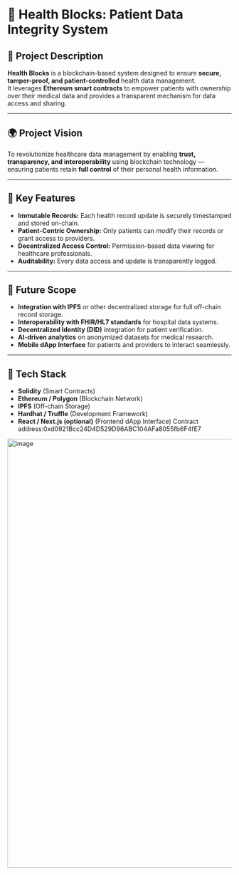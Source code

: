 # 🏥 Health Blocks: Patient Data Integrity System

## 📘 Project Description
**Health Blocks** is a blockchain-based system designed to ensure **secure, tamper-proof, and patient-controlled** health data management.  
It leverages **Ethereum smart contracts** to empower patients with ownership over their medical data and provides a transparent mechanism for data access and sharing.

---

## 🌍 Project Vision
To revolutionize healthcare data management by enabling **trust, transparency, and interoperability** using blockchain technology — ensuring patients retain **full control** of their personal health information.

---

## 🔑 Key Features
- **Immutable Records:** Each health record update is securely timestamped and stored on-chain.
- **Patient-Centric Ownership:** Only patients can modify their records or grant access to providers.
- **Decentralized Access Control:** Permission-based data viewing for healthcare professionals.
- **Auditability:** Every data access and update is transparently logged.

---

## 🔮 Future Scope
- **Integration with IPFS** or other decentralized storage for full off-chain record storage.
- **Interoperability with FHIR/HL7 standards** for hospital data systems.
- **Decentralized Identity (DID)** integration for patient verification.
- **AI-driven analytics** on anonymized datasets for medical research.
- **Mobile dApp Interface** for patients and providers to interact seamlessly.

---

## 🧩 Tech Stack
- **Solidity** (Smart Contracts)
- **Ethereum / Polygon** (Blockchain Network)
- **IPFS** (Off-chain Storage)
- **Hardhat / Truffle** (Development Framework)
- **React / Next.js (optional)** (Frontend dApp Interface)
Contract address:0xd0921Bcc24D4D529D96ABC104AFa8055fb6F4fE7
<img width="1280" height="963" alt="image" src="https://github.com/user-attachments/assets/51d01098-2204-437c-9bdd-3eaec714e4cb" />


